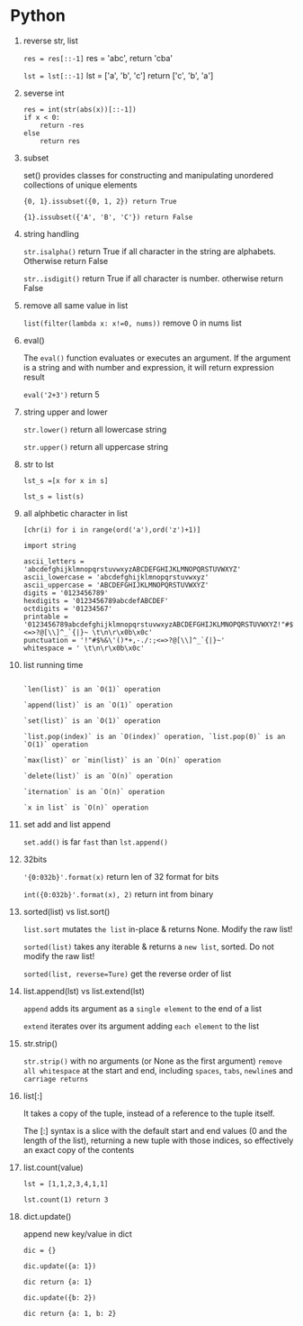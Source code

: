 # Python

1. reverse str, list
  
   `res = res[::-1]` res = 'abc', return 'cba'
   
   `lst = lst[::-1]` lst = ['a', 'b', 'c'] return ['c', 'b', 'a']

2. severse int
   
    ```
    res = int(str(abs(x))[::-1])
    if x < 0:
        return -res
    else
        return res
    ```
3. subset 
    
    set() provides classes for constructing and manipulating unordered collections of unique elements
    
    `{0, 1}.issubset({0, 1, 2}) return True`
    
    `{1}.issubset({'A', 'B', 'C'}) return False`

4. string handling

   `str.isalpha()` return True if all character in the string are alphabets. Otherwise return False
   
   `str..isdigit()` return True if all character is number. otherwise return False
   
5. remove all same value in list

   `list(filter(lambda x: x!=0, nums))` remove 0 in nums list
     
6. eval()
    
    The `eval()` function evaluates or executes an argument. If the argument is a string and with number and expression, it will return expression result
    
    `eval('2+3')` return 5

7. string upper and lower

    `str.lower()` return all lowercase string
    
    `str.upper()` return all uppercase string

8. str to lst

    `lst_s =[x for x in s]`
  
    `lst_s = list(s)`

9. all alphbetic character in list

    `[chr(i) for i in range(ord('a'),ord('z')+1)]`
    
    ```
    import string
    
    ascii_letters = 'abcdefghijklmnopqrstuvwxyzABCDEFGHIJKLMNOPQRSTUVWXYZ'
    ascii_lowercase = 'abcdefghijklmnopqrstuvwxyz'
    ascii_uppercase = 'ABCDEFGHIJKLMNOPQRSTUVWXYZ'
    digits = '0123456789'
    hexdigits = '0123456789abcdefABCDEF'
    octdigits = '01234567'
    printable = '0123456789abcdefghijklmnopqrstuvwxyzABCDEFGHIJKLMNOPQRSTUVWXYZ!"#$%&\'()*+,-./:;<=>?@[\\]^_`{|}~ \t\n\r\x0b\x0c'
    punctuation = '!"#$%&\'()*+,-./:;<=>?@[\\]^_`{|}~'
    whitespace = ' \t\n\r\x0b\x0c'
    ```
    
10. list running time
    
    ```
    
    `len(list)` is an `O(1)` operation
    
    `append(list)` is an `O(1)` operation
    
    `set(list)` is an `O(1)` operation
    
    `list.pop(index)` is an `O(index)` operation, `list.pop(0)` is an `O(1)` operation
    
    `max(list)` or `min(list)` is an `O(n)` operation 
    
    `delete(list)` is an `O(n)` operation
    
    `iternation` is an `O(n)` operation
    
    `x in list` is `O(n)` operation
    
    ```
    
11. set add and list append

    `set.add()` is far `fast` than `lst.append()`

12. 32bits
    
    `'{0:032b}'.format(x)` return len of 32 format for bits
    
    `int({0:032b}'.format(x), 2)` return int from binary

13. sorted(list) vs list.sort()

    `list.sort` mutates `the list` in-place & returns None. Modify the raw list!
    
    `sorted(list)` takes any iterable & returns a `new list`, sorted. Do not modify the raw list!

    `sorted(list, reverse=Ture)` get the reverse order of list
    
14. list.append(lst) vs list.extend(lst)

    `append` adds its argument as a `single element` to the end of a list
    
    `extend` iterates over its argument adding `each element` to the list

15. str.strip()

    `str.strip()` with no arguments (or None as the first argument) `remove all whitespace` at the start and end, including `spaces`, `tabs`, `newline`s and `carriage returns`

16. list[:]

    It takes a copy of the tuple, instead of a reference to the tuple itself.

    The [:] syntax is a slice with the default start and end values (0 and the length of the list), returning a new tuple with those indices, so effectively an exact copy of the contents

17. list.count(value)

    ```
    lst = [1,1,2,3,4,1,1]
    
    lst.count(1) return 3
    ```

18. dict.update()

    append new key/value in dict
    ```
    dic = {}
    
    dic.update({a: 1})
    
    dic return {a: 1}
    
    dic.update({b: 2})
    
    dic return {a: 1, b: 2}
    ```
    
